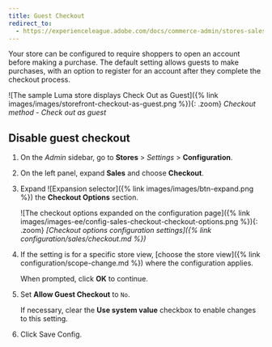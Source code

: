 ```yaml
---
title: Guest Checkout
redirect_to:
  - https://experienceleague.adobe.com/docs/commerce-admin/stores-sales/point-of-purchase/checkout/checkout-guest.html
---
```


Your store can be configured to require shoppers to open an account before making a purchase. The default setting allows guests to make purchases, with an option to register for an account after they complete the checkout process.

![The sample Luma store displays Check Out as Guest]({% link images/images/storefront-checkout-as-guest.png %}){: .zoom}
_Checkout method - Check out as guest_

## Disable guest checkout

1. On the _Admin_ sidebar, go to **Stores** > _Settings_ > **Configuration**.

1. On the left panel, expand **Sales** and choose **Checkout**.

1. Expand ![Expansion selector]({% link images/images/btn-expand.png %}) the **Checkout Options** section.

   ![The checkout options expanded on the configuration page]({% link images/images-ee/config-sales-checkout-checkout-options.png %}){: .zoom}
   _[Checkout options configuration settings]({% link configuration/sales/checkout.md %})_

1. If the setting is for a specific store view, [choose the store view]({% link configuration/scope-change.md %}) where the configuration applies.

   When prompted, click **OK** to continue.

1. Set **Allow Guest Checkout** to `No`.

   If necessary, clear the **Use system value** checkbox to enable changes to this setting.

1. Click <span class="btn">Save Config</span>.
